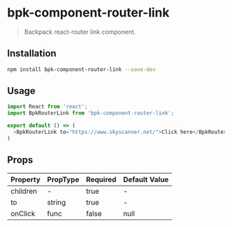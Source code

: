 # bpk-component-router-link

> Backpack react-router link component.

## Installation

```sh
npm install bpk-component-router-link --save-dev
```

## Usage

```js
import React from 'react';
import BpkRouterLink from 'bpk-component-router-link';

export default () => (
  <BpkRouterLink to="https://www.skyscanner.net/">Click here</BpkRouterLink>
)
```

## Props

| Property | PropType | Required | Default Value |
| -------- | -------- | -------- | ------------- |
| children | -        | true     | -             |
| to       | string   | true     | -             |
| onClick  | func     | false    | null          |
